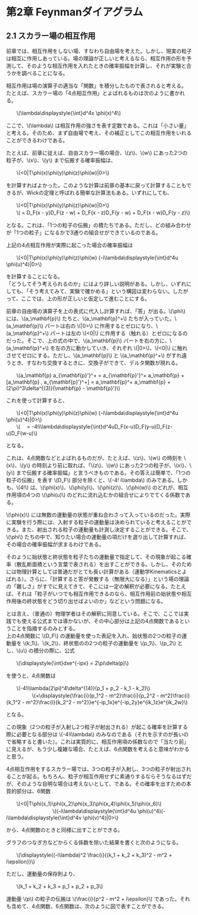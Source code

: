 # 第2章 Feynmanダイアグラム

## 2.1 スカラー場の相互作用
前章では、相互作用をしない場、すなわち自由場を考えた。しかし、現実の粒子は相互に作用しあっている。場の理論が正しいと考えるなら、相互作用の形を予測して、そのような相互作用を入れたときの確率振幅を計算し、それが実験と合うかを調べることになる。

相互作用は場の演算子の適当な「関数」を積分したもので表されると考える。  
たとえば、スカラー場の「4点相互作用」とよばれるものは次のように書かれる。

　　\\(\lambda\displaystyle{\int}d^4x \phi(x)^4\\)

ここで、\\(\lambda\\) は相互作用の強さを表す定数である。これは「小さい量」と考える。そのため、まず自由場で考え、その補正としてこの相互作用をいれることができるわけである。

たとえば、前章に従えば、自由スカラー場の場合、\\(z\\)、\\(w\\) にあった2つの粒子が、\\(x\\)、\\(y\\) まで伝搬する確率振幅は、

　　\\(<0|T\phi(x)\phi(y)\phi(z)\phi(w)|0>\\)

を計算すればよかった。このような計算は前章の基本に戻って計算することもできるが、Wickの定理と呼ばれる簡単な計算法もある。いずれにしても、

　　\\(<0|T\phi(x)\phi(y)\phi(z)\phi(w)|0>\\)  
　　\\( = D_F(x - y)D_F(z - w) + D_F(x - z)D_F(y - w) + D_F(x - w)D_F(y - z)\\)

となる。これは、「1つの粒子の伝搬」の積たちである。ただし、どの組み合わせが「1つの粒子」になるかで3通りの組合せができているのである。

上記の4点相互作用が実際に起こった場合の確率振幅は

　　\\(<0|T\phi(x)\phi(y)\phi(z)\phi(w) (-i\lambda\displaystyle{\int}d^4u \phi(u)^4)|0>\\)

を計算することになる。  
「どうしてそう考えられるのか」にはより詳しい説明がある。しかし、いずれにしても、「そう考えてみて、実験で確かめる」という構図は変わらない。したがって、ここでは、上の形が正しいと仮定して進むことにする。

前章の自由場の演算子を上の表式に代入し計算すれば、「答」が出る。\\(\phi\\) には、\\(a_\mathbf{p}\\) たちと、\\(a_\mathbf{p}^+\\) たちが入っていた。\\(a_\mathbf{p}\\) パートは右の \\(|0>\\) に作用するとゼロになり、\\(a_\mathbf{p}^+\\) パートは左の \\(<0|\\) に作用する（触れる）とゼロになるのだった。そこで、上の式の中で、\\(a_\mathbf{p}\\) パートを右の方に、\\(a_\mathbf{p}^+\\) を左の方に動かしていき、それぞれ \\(|0>\\)、\\(<0|\\) に触れさせてゼロにする。ただし、\\(a_\mathbf{p}\\) と \\(a_\mathbf{p}^+\\) がすれ違うとき、すなわち交換するときに、交換子ができて、デルタ関数が現れる。

　　\\(a_\mathbf{p} a_{\mathbf{p}'}^+ = a_{\mathbf{p}'}^+ a_\mathbf{p} + [a_\mathbf{p} , a_{\mathbf{p}'}^+] = a_\mathbf{p}^+ a_\mathbf{p} + (2\pi)^3\delta^{(3)}(\mathbf{p} - \mathbf{p}')\\) 

これを使って計算すると、

　　\\(<0|T\phi(x)\phi(y)\phi(z)\phi(w) (-i\lambda\displaystyle{\int}d^4u \phi(u)^4)|0>\\)  
　　\\(　 = -4!i\lambda\displaystyle{\int}d^4uD_F(x-u)D_F(y-u)D_F(z-u)D_F(w-u)\\)

となる。

これは、4点関数などとよばれるものだが、たとえば、\\(z\\)、\\(w\\) の時刻を \\(x\\)、\\(y\\) の時刻より前に取れば、「\\(z\\)、\\(w\\) にあった2つの粒子が、\\(x\\)、\\(y\\) まで伝搬する確率振幅」と言うべきものである。その答えは簡単で、「1つの粒子の伝搬」を表す \\(D_F\\) 部分を除くと、\\(-4! i\lambda\\) のみである。しかも、\\(4!\\) は、\\(\\phi(x)\\)、\\(\\phi(y)\\)、\\(\\phi(z)\\)、\\(\\phi(w)\\) のどれが、相互作用項の4つの \\(\phi(u)\\) のどれに流れ込むかの組合せによりでてくる係数である。

\\(\phi(x)\\) には無数の運動量の状態が重ね合わさって入っているのだった。実際に実験を行う際には、入射する粒子の運動量は決められていると考えることができる。また、射出される粒子の運動量も計測し決定することができる。そこで、\\(\phi\\) たちの中で、知りたい場合の運動量の項だけを選り出して計算すれば、その場合の確率振幅が求まるわけである。 

そのように始状態と終状態を粒子たちの運動量で指定して、その現象が起こる確率（散乱断面積という言葉で表される）を出すことができる。しかし、そのためには物理計算としては普通だがとても長い計算がある（運動学Kinematicsとよばれる）。さらに、「計算すると答が発散する（無限大になる）」という場の理論の「難しさ」がすでに見えてきて、そこには一定の解釈が必要になる。たとえば、それは「粒子がいつでも相互作用できるのなら、相互作用前の始状態や相互作用後の終状態をどう切り出せばよいのか」などという問題になる。

とは言え、（普通の）物理学者はその解釈に同意している。そこで、ここでは実践でも使える公式までは導かないが、その中心部分は上記の4点関数であるということを指摘するのみとする。  
上の4点関数に \\(D_F\\) の運動量を使った表記を入れ、始状態の2つの粒子の運動量を \\(k_1\\)、\\(k_2\\)、終状態のの2つの粒子の運動量を \\(p_1\\)、\\(p_2\\) とし、\\(u\\) の積分の際に、公式

　　\\(\displaystyle{\int}dxe^{-ipx} = 2\pi\delta(p)\\)

を使うと、4点関数は

　　\\(-4!i\lambda(2\pi)^4\delta^{(4)}(p_1 + p_2 - k_1 - k_2)\\)  
　　　　　\\(×\displaystyle{\frac{i}{p_1^2 - m^2}\frac{i}{p_2^2 - m^2}\frac{i}{k_1^2 - m^2}\frac{i}{k_2^2 - m^2}}e^{-ip_1x}e^{-ip_2y}e^{ik_1z}e^{ik_2w}\\)

となる。

この現象（2つの粒子が入射し2つ粒子が射出される）が起こる確率を計算する際に必要となる部分は \\(-4!i\lambda\\) のみなのである（それを示すのが長いので省略すると書いた）。これは実質的に、相互作用項の係数なので「当たり前」に見えるが、もう少し複雑な場合、たとえば、6点関数を考えると意味がわかると思う。

4点相互作用をするスカラー場では、3つの粒子が入射し、3つの粒子が射出されることが起る。もちろん、粒子が相互作用せずに素通りするならそうなるはずだが、そのような自明な場合は考えないとして、である。その確率を出すための本質的部分は、6関数

　　\\(<0|T\phi(x_1)\phi(x_2)\phi(x_3)\phi(x_4)\phi(x_5)\phi(x_6)\\)  
　　　　　　　　　\\((-i\lambda\displaystyle{\int}d^4u \phi(u)^4)(-i\lambda\displaystyle{\int}d^4v \phi(v)^4)|0>\\)  

から、4点関数のときと同様に出すことができる。

グラフのつなぎ方などからくる係数を除いた結果を書くと次のようになる。

　　\\(\displaystyle{(-i\lambda)^2 \frac{i}{(k_1 + k_2 + k_3)^2 - m^2 + i\epsilon}}\\)
 
ただし、運動量の保存則より、

　　\\(k_1 + k_2 + k_3 = p_1 + p_2 + p_3\\)

運動量 \\(p\\) の粒子の伝搬は \\(\frac{i}{p^2 - m^2 + i\epsilon}\\) であった。それも含めて、4点関数、6点関数は、次のように図で表すことができる。





